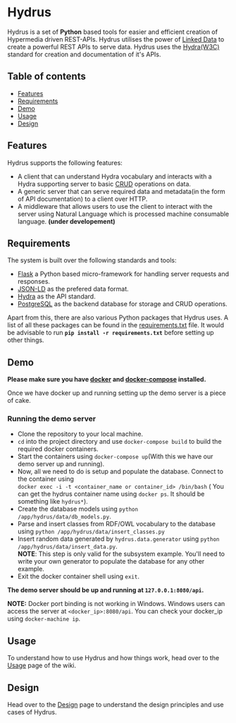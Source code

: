 Hydrus
===================
Hydrus is a set of **Python** based tools for easier and efficient creation of Hypermedia driven REST-APIs. Hydrus utilises the power of [Linked Data](https://en.wikipedia.org/wiki/Linked_data) to create a powerful REST APIs to serve data.
Hydrus uses the [Hydra(W3C)](http://www.hydra-cg.com/) standard for creation and documentation of it's APIs.

Table of contents
-------------
* [Features](#features)
* [Requirements](#req)
* [Demo](#demo)
* [Usage](#usage)
* [Design](#design)

<a name="features"></a>
Features
-------------
Hydrus supports the following features:
- A client that can understand Hydra vocabulary and interacts with a Hydra supporting server to basic [CRUD](https://en.wikipedia.org/wiki/Create,_read,_update_and_delete) operations on data.
- A generic server that can serve required data and metadata(in the form of API documentation) to a client over HTTP.
- A middleware that allows users to use the client to interact with the server using Natural Language which is processed machine consumable language. **(under developement)**

<a name="req"></a>
Requirements
-------------
The system is built over the following standards and tools:
- [Flask](http://flask.pocoo.org/) a Python based micro-framework for handling server requests and responses.
- [JSON-LD](http://json-ld.org/spec/latest/json-ld/) as the prefered data format.
- [Hydra](http://www.hydra-cg.com/) as the API standard.
- [PostgreSQL](https://www.postgresql.org/) as the backend database for storage and CRUD operations.

Apart from this, there are also various Python packages that Hydrus uses. A list of all these packages can be found in the [requirements.txt](https://github.com/HTTP-APIs/hydrus/blob/master/requirements.txt) file. It would be advisable to run **`pip install -r requirements.txt`** before setting up other things.

<a name="demo"></a>
Demo
-------------
**Please make sure you have [docker](https://docs.docker.com/engine/installation/) and [docker-compose](https://docs.docker.com/compose/install/) installed.**

Once we have docker up and running setting up the demo server is a piece of cake.
### Running the demo server
- Clone the repository to your local machine.
- `cd` into the project directory and use `docker-compose build` to build the required docker containers.
- Start the containers using `docker-compose up`(With this we have our demo server up and running).
- Now, all we need to do is setup and populate the database. Connect to the container using <br/> `docker exec -i -t <container_name or container_id> /bin/bash` ( You can get the hydrus container name using `docker ps`. It should be something like `hydrus*`).
- Create the database models using `python /app/hydrus/data/db_models.py`.
- Parse and insert classes from RDF/OWL vocabulary to the database using `python /app/hydrus/data/insert_classes.py`
- Insert random data generated  by `hydrus.data.generator` using `python /app/hydrus/data/insert_data.py`. <br/>
**NOTE**: This step is only valid for the subsystem example. You'll need to write your own generator to populate the database for any other example.
- Exit the docker container shell using `exit`.

**The demo server should be up and running at `127.0.0.1:8080/api`.**

**NOTE:** Docker port binding is not working in Windows. Windows users can access the server at `<docker_ip>:8080/api`. You can check your docker_ip using `docker-machine ip`.


<a name="usage"></a>
Usage
-------------
To understand how to use Hydrus and how things work, head over to the [Usage](https://github.com/HTTP-APIs/hydrus/wiki/Usage) page of the wiki.

<a name="design"></a>
Design
-------------
Head over to the [Design](https://github.com/HTTP-APIs/hydrus/wiki/Design) page to understand the design principles and use cases of Hydrus.
